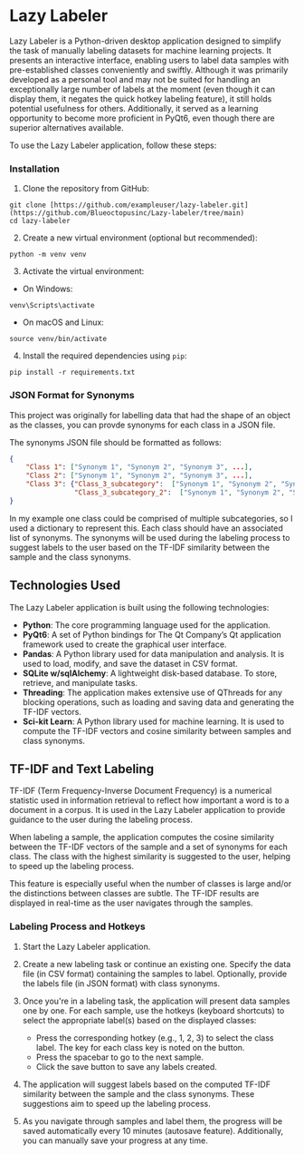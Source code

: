 # Lazy Labeler

Lazy Labeler is a Python-driven desktop application designed to simplify the task of manually labeling datasets for machine learning projects. It presents an interactive interface, enabling users to label data samples with pre-established classes conveniently and swiftly. Although it was primarily developed as a personal tool and may not be suited for handling an exceptionally large number of labels at the moment (even though it can display them, it negates the quick hotkey labeling feature), it still holds potential usefulness for others. Additionally, it served as a learning opportunity to become more proficient in PyQt6, even though there are superior alternatives available.

To use the Lazy Labeler application, follow these steps:

### Installation

1. Clone the repository from GitHub:

```
git clone [https://github.com/exampleuser/lazy-labeler.git](https://github.com/Blueoctopusinc/Lazy-labeler/tree/main)
cd lazy-labeler
```

2. Create a new virtual environment (optional but recommended):

```
python -m venv venv
```

3. Activate the virtual environment:

- On Windows:

```
venv\Scripts\activate
```

- On macOS and Linux:

```
source venv/bin/activate
```

4. Install the required dependencies using `pip`:

```
pip install -r requirements.txt
```

### JSON Format for Synonyms

This project was originally for labelling data that had the shape of an object as the classes, you can provde synonyms for each class in a JSON file. 

The synonyms JSON file should be formatted as follows:

```json
{
    "Class 1": ["Synonym 1", "Synonym 2", "Synonym 3", ...],
    "Class 2": ["Synonym 1", "Synonym 2", "Synonym 3", ...],
    "Class 3": {"Class_3_subcategory":  ["Synonym 1", "Synonym 2", "Synonym 3", ...],
                "Class_3_subcategory_2":  ["Synonym 1", "Synonym 2", "Synonym 3", ...], ...},
}
```
In my example one class could be comprised of multiple subcategories, so I used a dictionary to represent this.
Each class should have an associated list of synonyms. The synonyms will be used during the labeling process to suggest labels to the user based on the TF-IDF similarity between the sample and the class synonyms.


## Technologies Used

The Lazy Labeler application is built using the following technologies:

- **Python**: The core programming language used for the application.
- **PyQt6**: A set of Python bindings for The Qt Company’s Qt application framework used to create the graphical user interface.
- **Pandas**: A Python library used for data manipulation and analysis. It is used to load, modify, and save the dataset in CSV format.
- **SQLite w/sqlAlchemy**: A lightweight disk-based database. To store, retrieve, and manipulate tasks.
- **Threading**: The application makes extensive use of QThreads for any blocking operations, such as loading and saving data and generating the TF-IDF vectors.
- **Sci-kit Learn**: A Python library used for machine learning. It is used to compute the TF-IDF vectors and cosine similarity between samples and class synonyms.
## TF-IDF and Text Labeling

TF-IDF (Term Frequency-Inverse Document Frequency) is a numerical statistic used in information retrieval to reflect how important a word is to a document in a corpus. It is used in the Lazy Labeler application to provide guidance to the user during the labeling process.

When labeling a sample, the application computes the cosine similarity between the TF-IDF vectors of the sample and a set of synonyms for each class. The class with the highest similarity is suggested to the user, helping to speed up the labeling process. 

This feature is especially useful when the number of classes is large and/or the distinctions between classes are subtle. The TF-IDF results are displayed in real-time as the user navigates through the samples.

### Labeling Process and Hotkeys

1. Start the Lazy Labeler application.

2. Create a new labeling task or continue an existing one. Specify the data file (in CSV format) containing the samples to label. Optionally, provide the labels file (in JSON format) with class synonyms.

3. Once you're in a labeling task, the application will present data samples one by one. For each sample, use the hotkeys (keyboard shortcuts) to select the appropriate label(s) based on the displayed classes:

   - Press the corresponding hotkey (e.g., 1, 2, 3) to select the class label. The key for each class key is noted on the button.
   - Press the spacebar to go to the next sample.
   - Click the save button to save any labels created.
   
4. The application will suggest labels based on the computed TF-IDF similarity between the sample and the class synonyms. These suggestions aim to speed up the labeling process.

5. As you navigate through samples and label them, the progress will be saved automatically every 10 minutes (autosave feature). Additionally, you can manually save your progress at any time.

